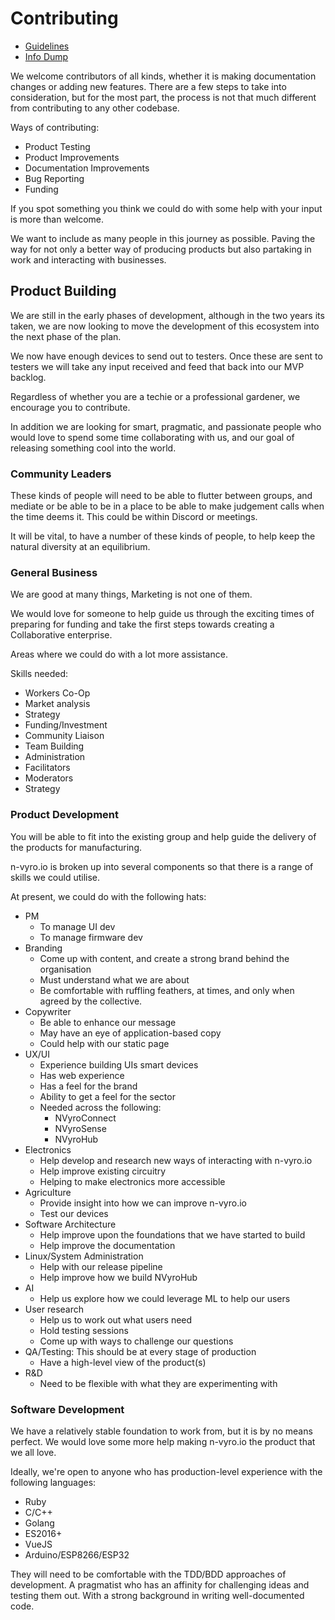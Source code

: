 # Contributing


* [Guidelines](./docs/contributing/guidelines.md)
* [Info Dump](https://miro.com/app/board/o9J_l5TOx9s=/)

We welcome contributors of all kinds, whether it is making documentation changes or adding new features. There are a few steps to take into consideration, but for the most part, the process is not that much different from contributing to any other codebase.

Ways of contributing:

 * Product Testing
 * Product Improvements
 * Documentation Improvements
 * Bug Reporting
 * Funding

If you spot something you think we could do with some help with your input is more than welcome.

We want to include as many people in this journey as possible. Paving the way for not only a better way of producing products but also partaking in work and interacting with businesses.

## Product Building

We are still in the early phases of development, although in the two years its taken, we are now looking to move the development of this ecosystem into the next phase of the plan.

We now have enough devices to send out to testers. Once these are sent to testers we will take any input received and feed that back into our MVP backlog.

Regardless of whether you are a techie or a professional gardener, we encourage you to contribute.

In addition we are looking for smart, pragmatic, and passionate people who would love to spend some time collaborating with us, and our goal of releasing something cool into the world.

### Community Leaders

These kinds of people will need to be able to flutter between groups, and mediate or be able to be in a place to be able to make judgement calls when the time deems it. This could be within Discord or meetings.

It will be vital, to have a number of these kinds of people, to help keep the natural diversity at an equilibrium.

### General Business

We are good at many things, Marketing is not one of them.

We would love for someone to help guide us through the exciting times of preparing for funding and take the first steps towards creating a Collaborative enterprise.

Areas where we could do with a lot more assistance.

Skills needed:

  * Workers Co-Op
  * Market analysis
  * Strategy
  * Funding/Investment
  * Community Liaison
  * Team Building
  * Administration
  * Facilitators
  * Moderators
  * Strategy

### Product Development

You will be able to fit into the existing group and help guide the delivery of the products for manufacturing.

n-vyro.io is broken up into several components so that there is a range of skills we could utilise.

At present, we could do with the following hats:

  * PM
    * To manage UI dev
    * To manage firmware dev
  * Branding
    * Come up with content, and create a strong brand behind the organisation
    * Must understand what we are about
    * Be comfortable with ruffling feathers, at times, and only when agreed by the collective.
  * Copywriter
    * Be able to enhance our message
    * May have an eye of application-based copy
    * Could help with our static page
  * UX/UI
    * Experience building UIs smart devices
    * Has web experience
    * Has a feel for the brand
    * Ability to get a feel for the sector
    * Needed across the following:
      * NVyroConnect
      * NVyroSense
      * NVyroHub
  * Electronics
    * Help develop and research new ways of interacting with n-vyro.io
    * Help improve existing circuitry
    * Helping to make electronics more accessible
  * Agriculture
    * Provide insight into how we can improve n-vyro.io
    * Test our devices
  * Software Architecture
    * Help improve upon the foundations that we have started to build
    * Help improve the documentation
  * Linux/System Administration
    * Help with our release pipeline
    * Help improve how we build NVyroHub
  * AI
    * Help us explore how we could leverage ML to help our users
  * User research
    * Help us to work out what users need
    * Hold testing sessions
    * Come up with ways to challenge our questions
  * QA/Testing: This should be at every stage of production
    * Have a high-level view of the product(s)
  * R&amp;D
    * Need to be flexible with what they are experimenting with

### Software Development

We have a relatively stable foundation to work from, but it is by no means perfect. We would love some more help making n-vyro.io the product that we all love.

Ideally, we're open to anyone who has production-level experience with the following languages:

 * Ruby
 * C/C++
 * Golang
 * ES2016+
 * VueJS
 * Arduino/ESP8266/ESP32

They will need to be comfortable with the TDD/BDD approaches of development. A pragmatist who has an affinity for challenging ideas and testing them out. With a strong background in writing well-documented code.
